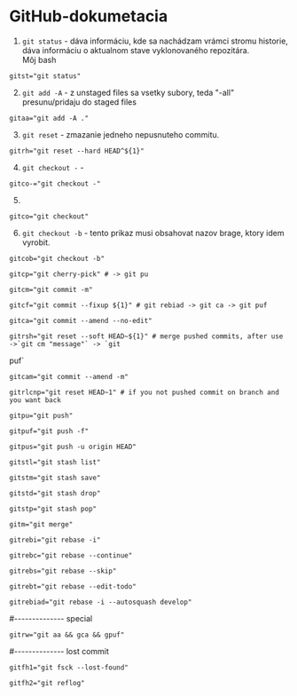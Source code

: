# GitHub-dokumetacia


1. `git status`  - dáva informáciu, kde sa nachádzam vrámci stromu historie, dáva informáciu o aktualnom stave vyklonovaného repozitára.<br>
Môj bash
```
gitst="git status"
```

2. `git add -A` - z unstaged files sa vsetky subory, teda "-all" presunu/pridaju do staged files
```
gitaa="git add -A ."
```

3. `git reset` -  zmazanie jedneho nepusnuteho commitu.
```
gitrh="git reset --hard HEAD^${1}" 
``` 

4. `git checkout -` - 
```
gitco-="git checkout -"
```
5.

```
gitco="git checkout"
```
6. `git checkout -b` - tento prikaz musi obsahovat nazov brage, ktory idem vyrobit.

```
gitcob="git checkout -b"
```




```
gitcp="git cherry-pick" # -> git pu
```




```
gitcm="git commit -m"
```


```
gitcf="git commit --fixup ${1}" # git rebiad -> git ca -> git puf
```


```
gitca="git commit --amend --no-edit"
```


```
gitrsh="git reset --soft HEAD~${1}" # merge pushed commits, after use ->`git cm "message"` -> `git 
```

puf`
```
gitcam="git commit --amend -m"
```


```
gitrlcnp="git reset HEAD~1" # if you not pushed commit on branch and you want back
```




```
gitpu="git push"
```


```
gitpuf="git push -f"
```


```
gitpus="git push -u origin HEAD"
```




```
gitstl="git stash list"
```


```
gitstm="git stash save"
```


```
gitstd="git stash drop"
```


```
gitstp="git stash pop"
```




```
gitm="git merge"
```




```
gitrebi="git rebase -i"
```


```
gitrebc="git rebase --continue"
```


```
gitrebs="git rebase --skip"
```


```
gitrebt="git rebase --edit-todo"
```


```
gitrebiad="git rebase -i --autosquash develop"
```


#-------------- special
```
gitrw="git aa && gca && gpuf"
```


#-------------- lost commit
```
gitfh1="git fsck --lost-found"
```


```
gitfh2="git reflog"
```


